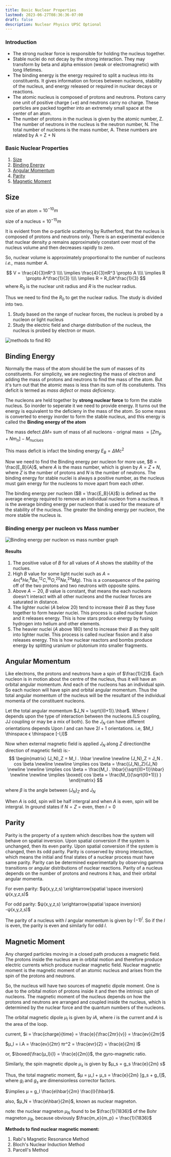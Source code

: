 ```yaml
---
title: Basic Nuclear Properties
lastmod: 2023-06-27T08:36:36-07:00
draft: false
description: Nuclear Physics UPSC Optional
---
```


### Introduction

* The strong nuclear force is responsible for holding the nucleus together.
* Stable nuclei do not decay by the strong interaction. They may transform by beta and alpha emission (weak or electromagnetic) with long lifetimes.
* The binding energy is the energy required to split a nucleus into its constituents. It gives information on forces between nucleons, stability of the nucleus, and energy released or required in nuclear decays or reactions.
* The atomic nucleus is composed of protons and neutrons. Protons carry one unit of positive charge (+e) and neutrons carry no charge. These particles are packed together into an extremely small space at the center of an atom.
* The number of protons in the nucleus is given by the atomic number, Z. The number of neutrons in the nucleus is the neutron number, N. The total number of nucleons is the mass number, A. These numbers are related by A = Z + N

### Basic Nuclear Properties

1. [Size](#size)
2. [Binding Energy](#binding-energy)
3. [Angular Momentum](#angular-momentum)
4. [Parity](#parity)
5. [Magnetic Moment](#magnetic-moment)

## Size

size of an atom = $10^{-10}m$

size of a nucleus = $10^{-15}m$

It is evident from the α-particle scattering by Rutherford, that the nucleus is composed of protons and neutrons only. There is an experimental evidence that nuclear density ρ remains approximately constant over most of the nucleus volume and then decreases rapidly to  zero.

So, nuclear volume is approximately proportional to the number of nucleons *i.e.,* mass number $A$.

$$
V = \frac{4}{3}πR^3 \\\\
\implies \frac{4}{3}πR^3 \propto A \\\\
\implies R \propto A^\frac{1}{3} \\\\
\implies R = R_0A^\frac{1}{3}
$$
where $R_0$ is the nuclear unit radius and $R$ is the nuclear radius.

Thus we need to find the $R_0$ to get the nuclear radius. The study is divided into two.

1. Study based on the range of nuclear forces, the nucleus is probed by a nucleon or light nucleus
2. Study the electric field and charge distribution of the nucleus, the nucleus is probed by electron or muon.

![methods to find R0](assets/methods_to_find_r0.svg)

## Binding Energy

Normally the mass of the atom should be the sum of masses of its constituents. For simplicity, we are neglecting the mass of electron and adding the mass of protons and neutrons to find the mass of the atom. But it's turn out that the atomic mass is less than its sum of its constiutents. This deficit is termed as *mass defect* or *mass deficiency*.

The nucleons are held together by **strong nuclear force** to form the stable nucleus. So inorder to seperate it we need to provide energy. It turns out the energy is equivalent to the deficieny in the mass of the atom. So some mass is converted to energy inorder to form the stable nucleus, and this energy is called the **Binding energy of the atom**

The mass defect $ΔM =$ sum of mass of all nucleons - orignal mass $= [Zm_p + Nm_n] - M_{nuclues}$

This mass deficit is infact the binding energy $E_B = ΔMc^2$

Now we need to find the Binding energy per nucleon for more use, $B = \frac{E_B}{A}$, where $A$ is the mass number, which is given by $A = Z +N$, where $Z$ is the number of protons and $N$ is the number of neutrons.  The binding energy for stable nuclei is always a positive number, as the nucleus must gain energy for the nucleons to move apart from each other.

The binding energy per nucleon ($B = \frac{E_B}{A}$) is defined as the average energy required to remove an individual nucleon from a nucleus. It is the average binding energy per nucleon that is used for the measure of the stability of the nucleus. The greater the binding energy per nucleon, the more stable the nucleus is.

### Binding energy per nucleon vs Mass number

![Binding energy per nucleon vs mass number graph](assets/be.svg)

#### Results

1. The positive value of $B$ for all values of $A$ shows the stability of the nuclues.
2. High $B$ value for some light nuclei such as $A=4n(^4He,^8Be,^{12}C,^{16}O,^{20}Ne,^{24}Mg)$. This is a consequence of the pairing off of the two protons and two neutrons with opposite spins.
3. Above $A \backsim 20$, $B$ value is constant, that means the each nucleons doesn't interact with all other nucleons and the nuclear forces are saturated in distance.
4. The lighter nuclei ($A$ below 20) tend to increase their $B$ as they fuse together to form heavier nuclei. This process is called nuclear fusion and it releases energy. This is how stars produce energy by fusing hydrogen into helium and other elements.
5. The heavier nuclei ($A$ above 180) tend to increase their $B$ as they split into lighter nuclei. This process is called nuclear fission and it also releases energy. This is how nuclear reactors and bombs produce energy by splitting uranium or plutonium into smaller fragments.

## Angular Momentum

Like electrons, the protons and neutrons have a spin of $\frac{1}{2}$. Each nucleon is in motion about the centre of the nucleus, thus it will have an orbital angular momentum. And each of the nucleons has an individual spin. So each nucleon will have spin and orbital angular momentum. Thus the total angular momentum of the nucleus will be the resultant of the individual momenta of the constituent nucleons.

Let the total angular momentum $J_N = \sqrt{I(I+1)}.\hbar$. Where $I$ depends upon the type of interaction between the nucleons.(LS coupling, JJ coupling or may be a mix of both). So the $J_N$ can have different orientations depends Upon $I$ and can have $2I+1$ orientations. i.e, $M_I \thinspace ϵ \thinspace [-I,I]$

Now when external magnetic field is applied $J_N$ along $Z$ direction(the direction of magnetic field) is:-
$$
\begin{matrix}
(J_N)_Z = M_I . \hbar \newline \newline
(J_N)_Z = J_N . cos \beta \newline \newline
\implies cos \beta = \frac{(J_N)_Z}{J_N} \newline \newline
\implies cos \beta = \frac{M_I . \hbar}{\sqrt{I(I+1)}\hbar} \newline \newline
\implies \boxed{ cos \beta = \frac{M_I}{\sqrt{I(I+1)}} }
\end{matrix}
$$

where $\beta$ is the angle between $(J_N)_Z$ and $J_N$

When $A$ is odd, spin will be half intergral and when $A$ is even, spin will be intergral. In ground states if $N = Z$ = even, then $I = 0$

## Parity

Parity is the property of a system which describes how the system will behave on spatial inversion. Upon spatial conversion if the system is unchanged, then its even parity. Upon spatial conversion if the system is changed, then its odd parity. Parity is conserved by strong interaction, which means the initial and final states of a nuclear process must have same parity. Parity can be determined experimentally by observing gamma transitions or angular distributions of nuclear reactions. Parity of a nucleus depends on the number of protons and neutrons it has, and their orbital angular momenta.

For even parity: $ψ(x,y,z,s) \xrightarrow{spatial \space inversion} ψ(x,y,z,s)$

For odd parity: $ψ(x,y,z,s) \xrightarrow{spatial \space inversion} -ψ(x,y,z,s)$

The parity of a nucleus with $l$ angular momentum is given by $(-1)^l$. So if the $l$ is even, the parity is even and similarly for odd $l$.

## Magnetic Moment

Any charged particles moving in a closed path produces a magnetic field. The protons inside the nucleus are in orbital motion and therefore produce electric currents which produce nuclear magnetic field. Nuclear magnetic moment is the magnetic moment of an atomic nucleus and arises from the spin of the protons and neutrons.

So, the nucleus will have two sources of magnetic dipole moment. One is due to the orbital motion of protons inside it and then the intrinsic spin of nucleons. The magnetic moment of the nucleus depends on how the protons and neutrons are arranged and coupled inside the nucleus, which is determined by the nuclear force and the quantum numbers of the nucleons.

The orbital magnetic dipole $μ_l$ is given by $iA$, where $i$ is the current and $A$ is the area of the loop.

current, $i = \frac{charge}{time} = \frac{e}{\frac{2πr}{v}} = \frac{ev}{2πr}$

$μ_l = i.A = \frac{ev}{2πr} πr^2 = \frac{evr}{2} = \frac{e}{2m} l$

or, $\boxed{\frac{μ_l}{l} = \frac{e}{2m}}$, the gyro-magnetic ratio.

Similarly, the spin magnetic dipole $μ_s$ is given by $μ_s = g_s \frac{e}{2m} s$

Thus, the total magnetic moment, $μ = μ_l + μ_s = \frac{e}{2m} [g_s + g_l]$, where $g_l$ and $g_s$ are dimensionless corrector factors.

$\implies μ = g_I \frac{e\hbar}{2m} \frac{I}{\hbar}$.

also, $μ_N = \frac{e\hbar}{2m}$, known as nuclear magneton.

note: the nuclear magneton $μ_N$ found to be $\frac{1}{1836}$ of the Bohr magneton $μ_B$, because obviously $\frac{m_e}{m_p} = \frac{1}{1836}$

**Methods to find nuclear magnetic moment:**

1. Rabi's Magnetic Resonance Method
2. Bloch's Nuclear Induction Method
3. Parcell's Method
